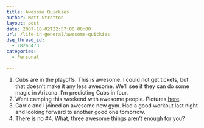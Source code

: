 ```yaml
---
title: Awesome Quickies
author: Matt Stratton
layout: post
date: 2007-10-02T22:57:00+00:00
url: /life-in-general/awesome-quickies
dsq_thread_id:
  - 28263473
categories:
  - Personal

---
```

  1. Cubs are in the playoffs. This is awesome. I could not get tickets, but that doesn&#8217;t make it any less awesome. We&#8217;ll see if they can do some magic in Arizona. I&#8217;m predicting Cubs in four.
  2. Went camping this weekend with awesome people. Pictures [here][1]. 
  3. Carrie and I joined an awesome new gym. Had a good workout last night and looking forward to another good one tomorrow.
  4. There is no #4. What, three awesome things aren&#8217;t enough for you?

 [1]: http://www.flickr.com/photos/mugsy/sets/72157602214818160/